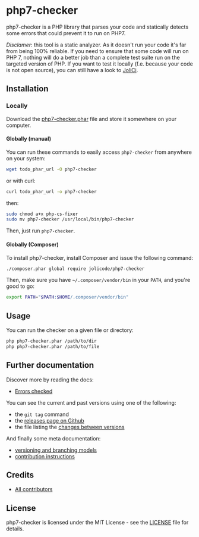# php7-checker

php7-checker is a PHP library that parses your code and statically detects
some errors that could prevent it to run on PHP7.

*Disclamer*: this tool is a static analyzer. As it doesn't run your code it's
far from being 100% reliable. If you need to ensure that some code will run on
PHP 7, nothing will do a better job than a complete test suite run on the
targeted version of PHP. If you want to test it locally (f.e. because your code
is not open source), you can still have a look to
[JoliCi](https://github.com/jolicode/JoliCi).

## Installation

### Locally

Download the [php7-checker.phar](todo_phar_url) file and store it somewhere on your computer.

#### Globally (manual)

You can run these commands to easily access `php7-checker` from anywhere on
your system:
```bash
wget todo_phar_url -O php7-checker
```

or with curl:
```bash
curl todo_phar_url -o php7-checker
```

then:
```bash
sudo chmod a+x php-cs-fixer
sudo mv php7-checker /usr/local/bin/php7-checker
```

Then, just run `php7-checker`.

#### Globally (Composer)

To install php7-checker, install Composer and issue the following command:
```bash
./composer.phar global require jolicode/php7-checker
```

Then, make sure you have ``~/.composer/vendor/bin`` in your ``PATH``, and
you're good to go:
```bash
export PATH="$PATH:$HOME/.composer/vendor/bin"
```

## Usage

You can run the checker on a given file or directory:

```bash
php php7-checker.phar /path/to/dir
php php7-checker.phar /path/to/file
```

## Further documentation

Discover more by reading the docs:

* [Errors checked](doc/01-errors-checked.md)

You can see the current and past versions using one of the following:

* the `git tag` command
* the [releases page on Github](https://github.com/jolicode/php7-checker/releases)
* the file listing the [changes between versions](CHANGELOG.md)

And finally some meta documentation:

* [versioning and branching models](VERSIONING.md)
* [contribution instructions](CONTRIBUTING.md)

## Credits

* [All contributors](https://github.com/jolicode/php7-checker/graphs/contributors)

## License

php7-checker is licensed under the MIT License - see the [LICENSE](LICENSE) file
for details.
